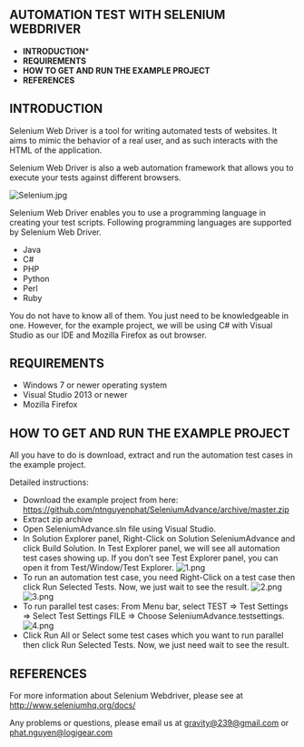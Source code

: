 **AUTOMATION TEST WITH SELENIUM WEBDRIVER**
-------------------------------------------

- **INTRODUCTION*** 
-  **REQUIREMENTS** 
- **HOW TO GET AND RUN THE EXAMPLE PROJECT** 
- **REFERENCES**


**INTRODUCTION**
----------------

Selenium Web Driver is a tool for writing automated tests of websites. It aims to mimic the behavior of a real user, and as such interacts with the HTML of the application.

Selenium Web Driver is also a web automation framework that allows you to execute your tests against different browsers.

 ![Selenium.jpg](http://2.pik.vn/201666e4dba2-e0cd-40bd-83a9-94eb129b0663.jpg)

Selenium Web Driver enables you to use a programming language in creating your test scripts. Following programming languages are supported by Selenium Web Driver.

 - Java
 - C#
 - PHP
 - Python
 - Perl
 - Ruby

You do not have to know all of them. You just need to be knowledgeable in one. However, for the example project, we will be using C# with Visual Studio as our IDE and Mozilla Firefox as out browser.

**REQUIREMENTS**
----------------
 - Windows 7 or newer operating system
 - Visual Studio 2013 or newer
 - Mozilla Firefox

**HOW TO GET AND RUN THE EXAMPLE PROJECT**
------------------------------------------

All you have to do is download, extract and run the automation test cases in the example project.

Detailed instructions:

 - Download the example project from here:
   https://github.com/ntnguyenphat/SeleniumAdvance/archive/master.zip
 - Extract zip archive
 - Open SeleniumAdvance.sln file using Visual Studio.
 - In Solution Explorer panel, Right-Click on Solution SeleniumAdvance
   and click Build Solution. In Test Explorer panel, we will see all
   automation test cases showing up. If you don’t see Test Explorer
   panel, you can open it from Test/Window/Test Explorer.
 ![1.png](http://2.pik.vn/20163228a056-219c-414a-bb0e-d5ee75c82422.png)
 - To run an automation test case, you need Right-Click on a test case
   then click Run Selected Tests. Now, we just wait to see the result.
![2.png](http://2.pik.vn/20165f2abb4d-3c50-4695-b2a3-92c734517985.png)
![3.png](http://2.pik.vn/2016023b735e-38b8-45c4-8432-2de61dbe6fb9.png)
 - To run parallel test cases: From Menu bar, select TEST => Test
   Settings => Select Test Settings FILE => Choose
   SeleniumAdvance.testsettings.
![4.png](http://2.pik.vn/201662ce7c96-5c8c-43d2-abf1-74b0c1253a83.png)
 - Click Run All or Select some test cases which you want to run
   parallel then click Run Selected Tests. Now, we just need wait to see
   the result.

**REFERENCES**
--------------

For more information about Selenium Webdriver, please see at http://www.seleniumhq.org/docs/

Any problems or questions, please email us at [gravity@239@gmail.com](gravity239@gmail.com) or [phat.nguyen@logigear.com](phat.nguyen@logigear.com)
